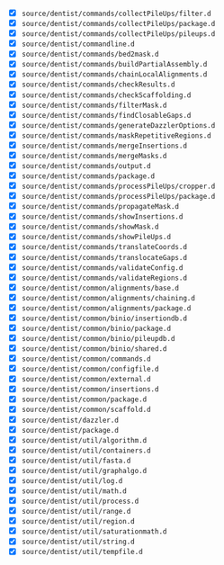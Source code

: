 - [x] `source/dentist/commands/collectPileUps/filter.d`
- [x] `source/dentist/commands/collectPileUps/package.d`
- [x] `source/dentist/commands/collectPileUps/pileups.d`
- [x] `source/dentist/commandline.d`
- [x] `source/dentist/commands/bed2mask.d`
- [x] `source/dentist/commands/buildPartialAssembly.d`
- [x] `source/dentist/commands/chainLocalAlignments.d`
- [x] `source/dentist/commands/checkResults.d`
- [x] `source/dentist/commands/checkScaffolding.d`
- [x] `source/dentist/commands/filterMask.d`
- [x] `source/dentist/commands/findClosableGaps.d`
- [x] `source/dentist/commands/generateDazzlerOptions.d`
- [x] `source/dentist/commands/maskRepetitiveRegions.d`
- [x] `source/dentist/commands/mergeInsertions.d`
- [x] `source/dentist/commands/mergeMasks.d`
- [x] `source/dentist/commands/output.d`
- [x] `source/dentist/commands/package.d`
- [x] `source/dentist/commands/processPileUps/cropper.d`
- [x] `source/dentist/commands/processPileUps/package.d`
- [x] `source/dentist/commands/propagateMask.d`
- [x] `source/dentist/commands/showInsertions.d`
- [x] `source/dentist/commands/showMask.d`
- [x] `source/dentist/commands/showPileUps.d`
- [x] `source/dentist/commands/translateCoords.d`
- [x] `source/dentist/commands/translocateGaps.d`
- [x] `source/dentist/commands/validateConfig.d`
- [x] `source/dentist/commands/validateRegions.d`
- [x] `source/dentist/common/alignments/base.d`
- [x] `source/dentist/common/alignments/chaining.d`
- [x] `source/dentist/common/alignments/package.d`
- [x] `source/dentist/common/binio/insertiondb.d`
- [x] `source/dentist/common/binio/package.d`
- [x] `source/dentist/common/binio/pileupdb.d`
- [x] `source/dentist/common/binio/shared.d`
- [x] `source/dentist/common/commands.d`
- [x] `source/dentist/common/configfile.d`
- [x] `source/dentist/common/external.d`
- [x] `source/dentist/common/insertions.d`
- [x] `source/dentist/common/package.d`
- [x] `source/dentist/common/scaffold.d`
- [x] `source/dentist/dazzler.d`
- [x] `source/dentist/package.d`
- [x] `source/dentist/util/algorithm.d`
- [x] `source/dentist/util/containers.d`
- [x] `source/dentist/util/fasta.d`
- [x] `source/dentist/util/graphalgo.d`
- [x] `source/dentist/util/log.d`
- [x] `source/dentist/util/math.d`
- [x] `source/dentist/util/process.d`
- [x] `source/dentist/util/range.d`
- [x] `source/dentist/util/region.d`
- [x] `source/dentist/util/saturationmath.d`
- [x] `source/dentist/util/string.d`
- [x] `source/dentist/util/tempfile.d`
